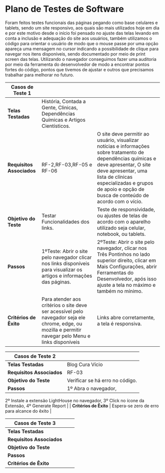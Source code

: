 # Plano de Testes de Software
Foram feitos testes funcionais das páginas pegando como base celulares e tablets, sendo um site responsivo, aos quais são mais utilizados hoje em dia e por este motivo desde o início foi pensado no ajuste das telas levando em conta a inclusão e adequação do site aos usuários, também utilizamos o código para orientar o usuário de modo que o mouse passe por uma opção apareça uma mensagem no cursor indicando a possibilidade de clique para navegar nos itens disponíveis, sendo documentado por meio de print screen das telas.
Utilizando o navegador conseguimos fazer uma auditoria por meio da ferramenta do desenvolvedor de modo a encontrar pontos fortes do código, pontos que tivemos de ajustar e outros que precisamos trabalhar para melhorar no futuro.

|**Casos de Teste 1**     |                     |                     |
|-------------------------| ------------------- | ------------------- |
|**Telas Testadas**       | História, Contada a Gente, Clinicas, Dependências Químicas e Artigos Cientísticos.|                     |
|**Requisitos Associados** |  RF-2,RF-03,RF-05 e RF-06 | O site deve permitir ao usuário, visualizar notícias e informações sobre tratamento de dependências químicas e deve apresentar, O site deve apresentar, uma lista de clínicas especializadas e grupos de apoio e opção de busca de conteúdo de acordo com o vício. |
|**Objetivo do Teste**    |  Testar Funcionalidades dos links. |Teste de responsividade, ou ajustes de telas de acordo com o aparelho utilizado seja celular, notebook, ou tablets.|
|**Passos**               |  1ºTeste: Abrir o site pelo navegador clicar nos links disponíveis para visualizar os artigos e informações das páginas. | 2ºTeste: Abrir o site pelo navegador, clicar nos Três Pontinhos no lado superior direito, clicar em Mais Configurações, abrir Ferramentas do Desenvolvedor, após isso ajuste a tela no máximo e também no mínimo. |
|**Critérios de Êxito**   | Para atender aos critérios o site deve ser acessível pelo navegador seja ele chrome, edge, ou mozilla e permitir navegar pelo Menu e links disponíveis |Links abre corretamente, a tela é responsiva. |


| **Casos de Teste 2**      |                     |
| ------------------------- | ------------------- |
| **Telas Testadas**        |   Blog Cura Vício   |
| **Requisitos Associados** |     RF-03           |
| **Objetivo do Teste**     |  Verificar se há erro no código.                   | 
| **Passos**                | 1º Abra o navegador, 
2º Instale a extensão LightHouse no navegador,
3º Click no ícone da Extensão,
4º Generate Report                    | 
| **Critérios de Êxito**    | Espera-se zero de erro para alcance do êxito                | 


| **Casos de Teste 3**      |                     |                     |
| ------------------------- | ------------------- | ------------------- |
| **Telas Testadas**        |                     |                     |
| **Requisitos Associados** |                     |                     |
| **Objetivo do Teste**     |                     |                     |
| **Passos**                |                     |                     |
| **Critérios de Êxito**    |                     |                     |


